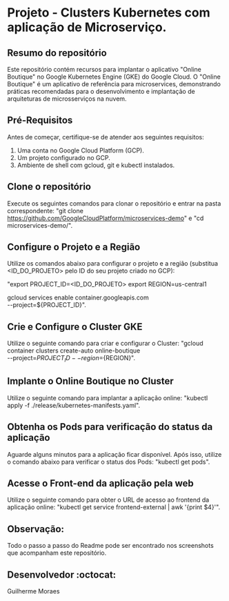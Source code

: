 # Projeto - Clusters Kubernetes com aplicação de Microserviço.

## Resumo do repositório

Este repositório contém recursos para implantar o aplicativo "Online Boutique" no Google Kubernetes Engine (GKE) do Google Cloud. O "Online Boutique" é um aplicativo de referência para microservices, demonstrando práticas recomendadas para o desenvolvimento e implantação de arquiteturas de microsserviços na nuvem.

## Pré-Requisitos

Antes de começar, certifique-se de atender aos seguintes requisitos:

1. Uma conta no Google Cloud Platform (GCP).
2. Um projeto configurado no GCP.
3. Ambiente de shell com gcloud, git e kubectl instalados.

## Clone o repositório

Execute os seguintes comandos para clonar o repositório e entrar na pasta correspondente: "git clone https://github.com/GoogleCloudPlatform/microservices-demo" e "cd microservices-demo/".

## Configure o Projeto e a Região

Utilize os comandos abaixo para configurar o projeto e a região (substitua <ID_DO_PROJETO> pelo ID do seu projeto criado no GCP):

"export PROJECT_ID=<ID_DO_PROJETO>
export REGION=us-central1

gcloud services enable container.googleapis.com \
  --project=${PROJECT_ID}".

## Crie e Configure o Cluster GKE

Utilize o seguinte comando para criar e configurar o Cluster: "gcloud container clusters create-auto online-boutique \
  --project=${PROJECT_ID} --region=${REGION}".

## Implante o Online Boutique no Cluster

Utilize o seguinte comando para implantar a aplicação online: "kubectl apply -f ./release/kubernetes-manifests.yaml".

## Obtenha os Pods para verificação do status da aplicação

Aguarde alguns minutos para a aplicação ficar disponível. Após isso, utilize o comando abaixo para verificar o status dos Pods: "kubectl get pods".

## Acesse o Front-end da aplicação pela web

Utilize o seguinte comando para obter o URL de acesso ao frontend da aplicação online: "kubectl get service frontend-external | awk '{print $4}'".

## Observação:

Todo o passo a passo do Readme pode ser encontrado nos screenshots que acompanham este repositório.

## Desenvolvedor :octocat:
Guilherme Moraes